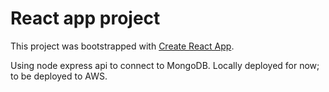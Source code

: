 # React app project

This project was bootstrapped with [Create React App](https://github.com/facebook/create-react-app).

Using node express api to connect to MongoDB. Locally deployed for now; to be deployed to AWS.